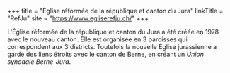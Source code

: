 +++
title = "Église réformée de la république et canton du Jura"
linkTitle = "RefJu"
site = "https://www.egliserefju.ch/"
+++

L'Église réformée de la république et canton du Jura a été créée en 1978 avec le nouveau canton. Elle est organisée en 3 paroisses qui correspondent aux 3 districts. Toutefois la nouvelle Église jurassienne a gardé des liens étroits avec le canton de Berne, en créant un *Union synodale Berne-Jura*.
